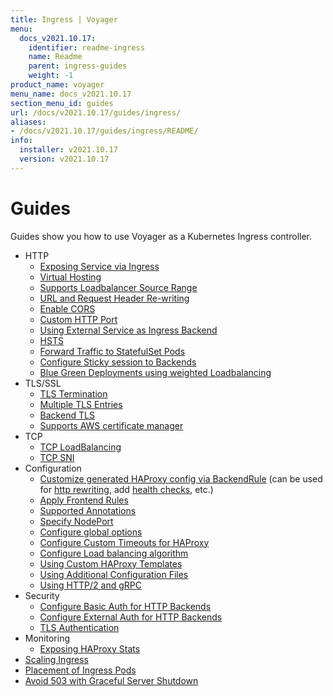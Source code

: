 ```yaml
---
title: Ingress | Voyager
menu:
  docs_v2021.10.17:
    identifier: readme-ingress
    name: Readme
    parent: ingress-guides
    weight: -1
product_name: voyager
menu_name: docs_v2021.10.17
section_menu_id: guides
url: /docs/v2021.10.17/guides/ingress/
aliases:
- /docs/v2021.10.17/guides/ingress/README/
info:
  installer: v2021.10.17
  version: v2021.10.17
---
```


# Guides

Guides show you how to use Voyager as a Kubernetes Ingress controller.

- HTTP
  - [Exposing Service via Ingress](/docs/v2021.10.17/guides/ingress/http/single-service)
  - [Virtual Hosting](/docs/v2021.10.17/guides/ingress/http/virtual-hosting)
  - [Supports Loadbalancer Source Range](/docs/v2021.10.17/guides/ingress/http/source-range)
  - [URL and Request Header Re-writing](/docs/v2021.10.17/guides/ingress/http/rewrite-rules)
  - [Enable CORS](/docs/v2021.10.17/guides/ingress/http/cors)
  - [Custom HTTP Port](/docs/v2021.10.17/guides/ingress/http/custom-http-port)
  - [Using External Service as Ingress Backend](/docs/v2021.10.17/guides/ingress/http/external-svc)
  - [HSTS](/docs/v2021.10.17/guides/ingress/http/hsts)
  - [Forward Traffic to StatefulSet Pods](/docs/v2021.10.17/guides/ingress/http/statefulset-pod)
  - [Configure Sticky session to Backends](/docs/v2021.10.17/guides/ingress/http/sticky-session)
  - [Blue Green Deployments using weighted Loadbalancing](/docs/v2021.10.17/guides/ingress/http/blue-green-deployment)
- TLS/SSL
  - [TLS Termination](/docs/v2021.10.17/guides/ingress/tls/overview)
  - [Multiple TLS Entries](/docs/v2021.10.17/guides/ingress/tls/multiple-tls)
  - [Backend TLS](/docs/v2021.10.17/guides/ingress/tls/backend-tls)
  - [Supports AWS certificate manager](/docs/v2021.10.17/guides/ingress/tls/aws-cert-manager)
- TCP
  - [TCP LoadBalancing](/docs/v2021.10.17/guides/ingress/tcp/overview)
  - [TCP SNI](/docs/v2021.10.17/guides/ingress/tcp/tcp-sni)
- Configuration
  - [Customize generated HAProxy config via BackendRule](/docs/v2021.10.17/guides/ingress/configuration/backend-rule) (can be used for [http rewriting](https://www.haproxy.com/doc/aloha/7.0/haproxy/http_rewriting.html), add [health checks](https://www.haproxy.com/doc/aloha/7.0/haproxy/healthchecks.html), etc.)
  - [Apply Frontend Rules](/docs/v2021.10.17/guides/ingress/configuration/frontend-rule)
  - [Supported Annotations](/docs/v2021.10.17/guides/ingress/configuration/annotations)
  - [Specify NodePort](/docs/v2021.10.17/guides/ingress/configuration/node-port)
  - [Configure global options](/docs/v2021.10.17/guides/ingress/configuration/default-options)
  - [Configure Custom Timeouts for HAProxy](/docs/v2021.10.17/guides/ingress/configuration/default-timeouts)
  - [Configure Load balancing algorithm](/docs/v2021.10.17/guides/ingress/configuration/loadbalance-algorithm)
  - [Using Custom HAProxy Templates](/docs/v2021.10.17/guides/ingress/configuration/custom-templates)
  - [Using Additional Configuration Files](/docs/v2021.10.17/guides/ingress/configuration/config-volumes)
  - [Using HTTP/2 and gRPC](/docs/v2021.10.17/guides/ingress/configuration/http-2)
- Security
  - [Configure Basic Auth for HTTP Backends](/docs/v2021.10.17/guides/ingress/security/basic-auth)
  - [Configure External Auth for HTTP Backends](/docs/v2021.10.17/guides/ingress/security/oauth)
  - [TLS Authentication](/docs/v2021.10.17/guides/ingress/security/tls-auth)
- Monitoring
  - [Exposing HAProxy Stats](/docs/v2021.10.17/guides/ingress/monitoring/haproxy-stats)
- [Scaling Ingress](/docs/v2021.10.17/guides/ingress/scaling)
- [Placement of Ingress Pods](/docs/v2021.10.17/guides/ingress/pod-placement)
- [Avoid 503 with Graceful Server Shutdown](/docs/v2021.10.17/guides/ingress/graceful-reload)